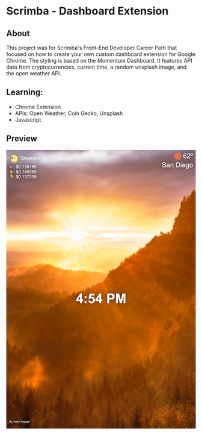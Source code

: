 # Scrimba - Dashboard Extension 

## About
This project was for Scrimba's Front-End Developer Career Path that focused on how to create your own custom dashboard extension for Google Chrome.
The styling is based on the Momentum Dashboard. It features API data from cryptocurrencies, current time, a random unsplash image, and the open weather API. 

## Learning:
- Chrome Extension
- APIs: Open Weather, Coin Gecko, Unsplash
- Javascript

## Preview

<img src="https://github.com/thejoshyee/dashboard-extension/blob/main/app-preview.png" />
